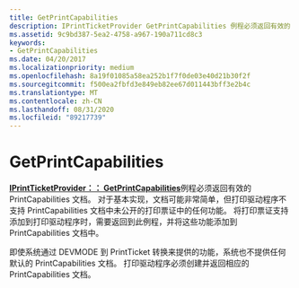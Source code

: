 ```yaml
---
title: GetPrintCapabilities
description: IPrintTicketProvider GetPrintCapabilities 例程必须返回有效的 PrintCapabilities 文档。
ms.assetid: 9c9bd387-5ea2-4758-a967-190a711cd8c3
keywords:
- GetPrintCapabilities
ms.date: 04/20/2017
ms.localizationpriority: medium
ms.openlocfilehash: 8a19f01085a58ea252b1f7f0de03e40d21b30f2f
ms.sourcegitcommit: f500ea2fbfd3e849eb82ee67d011443bff3e2b4c
ms.translationtype: MT
ms.contentlocale: zh-CN
ms.lasthandoff: 08/31/2020
ms.locfileid: "89217739"
---
```

# <a name="getprintcapabilities"></a>GetPrintCapabilities


[**IPrintTicketProvider：： GetPrintCapabilities**](/previous-versions/windows/hardware/drivers/ff554365(v=vs.85))例程必须返回有效的 PrintCapabilities 文档。 对于基本实现，文档可能非常简单，但打印驱动程序不支持 PrintCapabilities 文档中未公开的打印票证中的任何功能。 将打印票证支持添加到打印驱动程序时，需要返回到此例程，并将这些功能添加到 PrintCapabilities 文档中。

即使系统通过 DEVMODE 到 PrintTicket 转换来提供的功能，系统也不提供任何默认的 PrintCapabilities 文档。 打印驱动程序必须创建并返回相应的 PrintCapabilities 文档。

 

